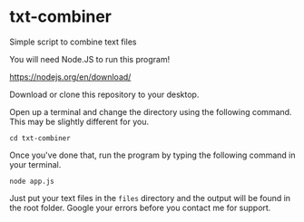 # txt-combiner
Simple script to combine text files

You will need Node.JS to run this program!

https://nodejs.org/en/download/

Download or clone this repository to your desktop.

Open up a terminal and change the directory using the following command. This may be slightly different for you.

``cd txt-combiner``

Once you've done that, run the program by typing the following command in your terminal.

``node app.js``

Just put your text files in the ``files`` directory and the output will be found in the root folder. Google your errors before you contact me for support.
